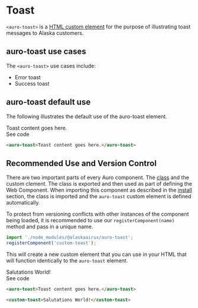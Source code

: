 <!--
The demo.md file is a compiled document. No edits should be made directly to this file.
README.md is created by running `npm run build:docs`.
This file is generated based on a template fetched from `./docs/partials/demo.md`
-->

# Toast

`<auro-toast>` is a [HTML custom element](https://developer.mozilla.org/en-US/docs/Web/Web_Components/Using_custom_elements) for the purpose of illustrating toast messages to Alaska customers.

## auro-toast use cases

The `<auro-toast>` use cases include:

* Error toast
* Success toast

## auro-toast default use
The following illustrates the default use of the auro-toast element.
<div class="exampleWrapper">
  <auro-toast>Toast content goes here.</auro-toast>
</div>
<auro-accordion lowProfile justifyRight>
  <span slot="trigger">See code</span>

```html
<auro-toast>Toast content goes here.</auro-toast>
```

</auro-accordion>

## Recommended Use and Version Control

There are two important parts of every Auro component. The <a href="https://developer.mozilla.org/en-US/docs/Web/JavaScript/Reference/Classes">class</a> and the custom clement. The class is exported and then used as part of defining the Web Component. When importing this component as described in the <a href="#install">install</a> section, the class is imported and the `auro-toast` custom element is defined automatically.

To protect from versioning conflicts with other instances of the component being loaded, it is recommended to use our `registerComponent(name)` method and pass in a unique name.

```js
import './node_modules/@alaskaairux/auro-toast';
registerComponent('custom-toast');
```

This will create a new custom element that you can use in your HTML that will function identically to the `auro-toast` element.

<div class="exampleWrapper">
  <custom-toast>Salutations World!</custom-toast>
</div>
<auro-accordion lowProfile justifyRight>
  <span slot="trigger">See code</span>

```html
<auro-toast>Toast content goes here.</auro-toast>
```
  ```html
  <custom-toast>Salutations World!</custom-toast>
  ```

</auro-accordion>

